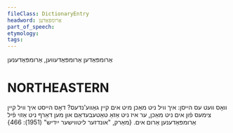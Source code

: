 ```yaml
---
fileClass: DictionaryEntry
headword: אַרומפּאַדען
part_of_speech: 
etymology: 
tags: 
---
```

אַרומפּאַדען
אַרומפּאַדעווען, אַרומפּאַדענען

NORTHEASTERN
==============

וואָס וועט עס הייסן: איך וויל ניט מאַכן מיט אים קיין גאַווע'נדעס? דאָס הייסט איך וויל קיין צימעס פֿון אים ניט מאַכן, ער איז ניט אַזאַ טאַטעבעדאַם און מען דאַרף ניט אַזוי פֿיל אַרומפּאַדענען אַרום אים.
{מאַרק, "אונדזער ליטווישער ייִדיש" (1951): 466}
